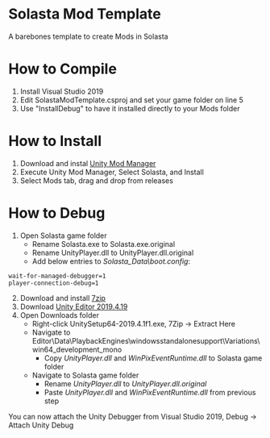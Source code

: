 # Solasta Mod Template

A barebones template to create Mods in Solasta

# How to Compile

1. Install Visual Studio 2019
2. Edit SolastaModTemplate.csproj and set your game folder on line 5
3. Use "InstallDebug" to have it installed directly to your Mods folder

# How to Install

1. Download and instal [Unity Mod Manager](https://www.nexusmods.com/site/mods/21)
2. Execute Unity Mod Manager, Select Solasta, and Install
3. Select Mods tab, drag and drop from releases

# How to Debug

1. Open Solasta game folder
	* Rename Solasta.exe to Solasta.exe.original
	* Rename UnityPlayer.dll to UnityPlayer.dll.original
	* Add below entries to *Solasta_Data\boot.config*:
```
wait-for-managed-debugger=1
player-connection-debug=1
```
2. Download and install [7zip](https://www.7-zip.org/a/7z1900-x64.exe)
3. Download [Unity Editor 2019.4.19](https://download.unity3d.com/download_unity/ca5b14067cec/Windows64EditorInstaller/UnitySetup64-2019.4.19f1.exe)
4. Open Downloads folder
	* Right-click UnitySetup64-2019.4.1f1.exe, 7Zip -> Extract Here
	* Navigate to Editor\Data\PlaybackEngines\windowsstandalonesupport\Variations\win64_development_mono
		* Copy *UnityPlayer.dll* and *WinPixEventRuntime.dll* to Solasta game folder
	* Navigate to Solasta game folder
		* Rename *UnityPlayer.dll* to *UnityPlayer.dll.original*
		* Paste *UnityPlayer.dll* and *WinPixEventRuntime.dll* from previous step

You can now attach the Unity Debugger from Visual Studio 2019, Debug -> Attach Unity Debug